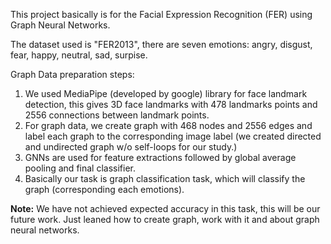 This project basically is for the Facial Expression Recognition (FER) using Graph Neural Networks. 

The dataset used is "FER2013", there are seven emotions: angry, disgust, fear, happy, neutral, sad, surpise.

Graph Data preparation steps:
1) We used MediaPipe (developed by google) library for face landmark detection, this gives 3D face landmarks
   with 478 landmarks points and 2556 connections between landmark points.
2) For graph data, we create graph with 468 nodes and 2556 edges and label each graph to the corresponding image
   label (we created directed and undirected graph w/o self-loops for our study.)
3) GNNs are used for feature extractions followed by global average pooling and final classifier.
4) Basically our task is graph classification task, which will classify the graph (corresponding each emotions).

**Note:** We have not achieved expected accuracy in this task, this will be our future work. Just leaned how to
create graph, work with it and about graph neural networks.
